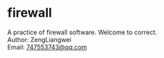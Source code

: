 # firewall</br>
A practice of firewall software. Welcome to correct.</br>
Author: ZengLiangwei</br>
Email: 747553743@qq.com</br>